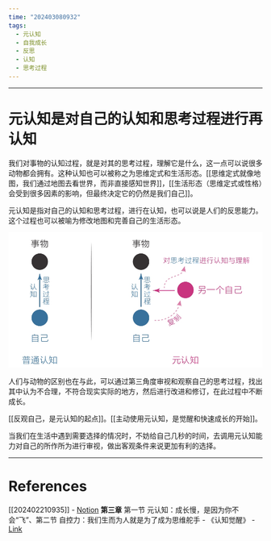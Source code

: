 ```yaml
---
time: "202403080932"
tags:
  - 元认知
  - 自我成长
  - 反思
  - 认知
  - 思考过程
---
```


--- 
# 元认知是对自己的认知和思考过程进行再认知

我们对事物的认知过程，就是对其的思考过程，理解它是什么，这一点可以说很多动物都会拥有。这种认知也可以被称之为思维定式和生活形态。[[思维定式就像地图，我们通过地图去看世界，而非直接感知世界]]，[[生活形态（思维定式或性格）会受到很多因素的影响，但最终决定它的仍然是我们自己]]。

元认知是指对自己的认知和思考过程，进行在认知，也可以说是人们的反思能力。这个过程也可以被喻为修改地图和完善自己的生活形态。

![image.png](https://raw.githubusercontent.com/TsingtenHsu/image-hosting/PicGo/202402210936269.png)

人们与动物的区别也在与此，可以通过第三角度审视和观察自己的思考过程，找出其中认为不合理，不符合现实实际的地方，然后进行改进和修订，在此过程中不断成长。

[[反观自己，是元认知的起点]]。[[主动使用元认知，是觉醒和快速成长的开始]]。

当我们在生活中遇到需要选择的情况时，不妨给自己几秒的时间，去调用元认知能力对自己的所作所为进行审视，做出客观条件来说更加有利的选择。

---
# References

[[202402210935]] - [Notion](https://www.notion.so/202402210935-a81422cd81404af0bd20aa6875e63696?pvs=4)
**第三章** 第一节 元认知：成长慢，是因为你不会“飞”、第二节 自控力：我们生而为人就是为了成为思维舵手 - 《认知觉醒》 - [Link](https://weread.qq.com/web/reader/6a732ce07201202c6a7b30a)